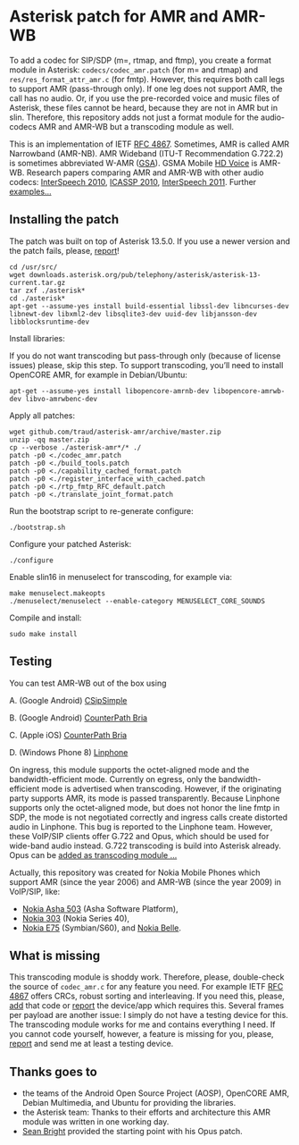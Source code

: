 # Asterisk patch for AMR and AMR-WB

To add a codec for SIP/SDP (m=, rtmap, and ftmp), you create a format module in Asterisk: `codecs/codec_amr.patch` (for m= and rtmap) and `res/res_format_attr_amr.c` (for fmtp). However, this requires both call legs to support AMR (pass-through only). If one leg does not support AMR, the call has no audio. Or, if you use the pre-recorded voice and music files of Asterisk, these files cannot be heard, because they are not in AMR but in slin. Therefore, this repository adds not just a format module for the audio-codecs AMR and AMR-WB but a transcoding module as well.

This is an implementation of IETF [RFC 4867](http://tools.ietf.org/html/rfc4867). Sometimes, AMR is called AMR Narrowband (AMR-NB). AMR Wideband (ITU-T Recommendation G.722.2) is sometimes abbreviated W-AMR ([GSA](http://www.gsacom.com/hdvoice/)). GSMA Mobile [HD Voice](https://www.youtube.com/playlist?&list=PLj1MyDu3jckpSciPQ1Max0W6HDSaY8-n4) is AMR-WB. Research papers comparing AMR and AMR-WB with other audio codecs: [InterSpeech 2010](http://research.nokia.com/files/public/%5B12%5D_Interspeech%202010_Voice%20Quality%20Evaluation%20of%20Recent%20Open%20Source%20Codecs.pdf), [ICASSP 2010](http://research.nokia.com/files/public/%5B11%5D_ICASSP2010_Voice%20Quality%20Evaluation%20of%20Various%20Codecs.pdf), [InterSpeech 2011](http://research.nokia.com/files/public/%5B16%5D_InterSpeech2011_Voice_Quality_Characterization_of_IETF_Opus_Codec.pdf). Further [examples…](http://www.voiceage.com/Audio-Samples-Listening-Room.html)

## Installing the patch

The patch was built on top of Asterisk 13.5.0. If you use a newer version and the patch fails, please, [report](http://help.github.com/articles/creating-an-issue/)!

    cd /usr/src/
    wget downloads.asterisk.org/pub/telephony/asterisk/asterisk-13-current.tar.gz
    tar zxf ./asterisk*
    cd ./asterisk*
    apt-get --assume-yes install build-essential libssl-dev libncurses-dev libnewt-dev libxml2-dev libsqlite3-dev uuid-dev libjansson-dev libblocksruntime-dev

Install libraries:

If you do not want transcoding but pass-through only (because of license issues) please, skip this step. To support transcoding, you’ll need to install OpenCORE AMR, for example in Debian/Ubuntu:

    apt-get --assume-yes install libopencore-amrnb-dev libopencore-amrwb-dev libvo-amrwbenc-dev

Apply all patches:

    wget github.com/traud/asterisk-amr/archive/master.zip
    unzip -qq master.zip
    cp --verbose ./asterisk-amr*/* ./
    patch -p0 <./codec_amr.patch
    patch -p0 <./build_tools.patch
    patch -p0 <./capability_cached_format.patch
    patch -p0 <./register_interface_with_cached.patch
    patch -p0 <./rtp_fmtp_RFC_default.patch
    patch -p0 <./translate_joint_format.patch

Run the bootstrap script to re-generate configure:

    ./bootstrap.sh

Configure your patched Asterisk:

    ./configure

Enable slin16 in menuselect for transcoding, for example via:

    make menuselect.makeopts
    ./menuselect/menuselect --enable-category MENUSELECT_CORE_SOUNDS

Compile and install:

    sudo make install

## Testing
You can test AMR-WB out of the box using

A.  (Google Android) [CSipSimple](http://play.google.com/store/apps/details?id=com.csipsimple)

B.  (Google Android) [CounterPath Bria](http://play.google.com/store/apps/details?id=com.bria.voip)

C.  (Apple iOS) [CounterPath Bria](http://itunes.apple.com/app/bria-iphone-edition-voip-softphone/id373968636)

D.  (Windows Phone 8) [Linphone](http://www.windowsphone.com/s?appId=99661466-8c5c-489b-a567-569c1f480d29)

On ingress, this module supports the octet-aligned mode and the bandwidth-efficient mode. Currently on egress, only the bandwidth-efficient mode is advertised when transcoding. However, if the originating party supports AMR, its mode is passed transparently. Because Linphone supports only the octet-aligned mode, but does not honor the line fmtp in SDP, the mode is not negotiated correctly and ingress calls create distorted audio in Linphone. This bug is reported to the Linphone team. However, these VoIP/SIP clients offer G.722 and Opus, which should be used for wide-band audio instead. G.722 transcoding is build into Asterisk already. Opus can be [added as transcoding module …](http://github.com/seanbright/asterisk-opus/)

Actually, this repository was created for Nokia Mobile Phones which support AMR (since the year 2006) and AMR-WB (since the year 2009) in VoIP/SIP, like:

* [Nokia Asha 503](http://www.gsmarena.com/nokia_asha_503-5794.php) (Asha Software Platform),
* [Nokia 303](http://www.gsmarena.com/nokia_asha_303-4278.php) (Nokia Series 40),
* [Nokia E75](http://www.gsmarena.com/nokia_e75-2688.php) (Symbian/S60), and [Nokia Belle](http://www.gsmarena.com/results.php3?sOSes=5&sOSversions=5400).

## What is missing
This transcoding module is shoddy work. Therefore, please, double-check the source of `codec_amr.c` for any feature you need. For example IETF [RFC 4867](http://tools.ietf.org/html/rfc4867) offers CRCs, robust sorting and interleaving. If you need this, please, [add](http://help.github.com/articles/using-pull-requests/) that code or [report](http://help.github.com/articles/creating-an-issue/) the device/app which requires this. Several frames per payload are another issue: I simply do not have a testing device for this. The transcoding module works for me and contains everything I need. If you cannot code yourself, however, a feature is missing for you, please, [report](http://help.github.com/articles/creating-an-issue/) and send me at least a testing device.

## Thanks goes to
* the teams of the Android Open Source Project (AOSP), OpenCORE AMR, Debian Multimedia, and Ubuntu for providing the libraries.
* the Asterisk team: Thanks to their efforts and architecture this AMR module was written in one working day.
* [Sean Bright](http://github.com/seanbright/asterisk-opus/) provided the starting point with his Opus patch.